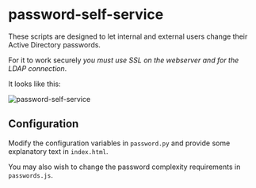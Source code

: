 password-self-service
=====================

These scripts are designed to let internal and external users change their Active Directory passwords.

For it to work securely _you must use SSL on the webserver and for the LDAP connection_.

It looks like this:

![password-self-service](http://i.imgur.com/H6If1.png)

Configuration
-------------

Modify the configuration variables in `password.py` and provide some explanatory text in `index.html`.

You may also wish to change the password complexity requirements in `passwords.js`.
